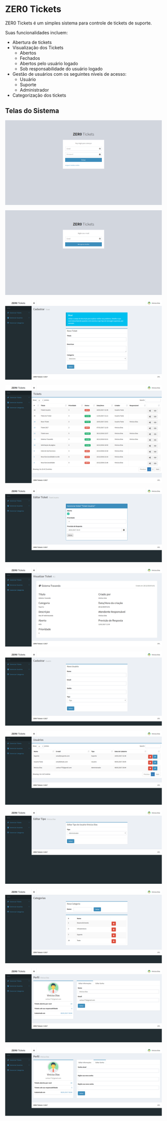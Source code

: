 ZER0 Tickets
===================

ZER0 Tickets é um simples sistema para controle de tickets de suporte.

Suas funcionalidades incluem:

- Abertura de tickets
- Visualização dos Tickets
  - Abertos
  - Fechados
  - Abertos pelo usuário logado
  - Sob responsabilidade do usuário logado
- Gestão de usuários com os seguintes níveis de acesso:
  - Usuário
  - Suporte
  - Administrador
- Categorização dos tickets

Telas do Sistema
---

![Login](prints/01login.png)

![Esqueci a Senha](prints/02esqueci-senha.png)

![Abrir Ticket](prints/03abrir-ticket.png)

![Listar Tickets](prints/04listar-tickets.png)

![Gerenciar Ticket](prints/05gerenciar-ticket.png)

![Visualizar Ticket](prints/06visualizar-ticket.png)

![Novo Usuário](prints/07novo-usuario.png)

![Listar Usuários](prints/08listar-usuarios.png)

![Editar tipo do usuário](prints/09editar-tipo-usuario.png)

![Categorias](prints/10categorias.png)

![Editar Dados](prints/11editar-info-perfil.png)

![Editar Senha](prints/12editar-senha-perfil.png)